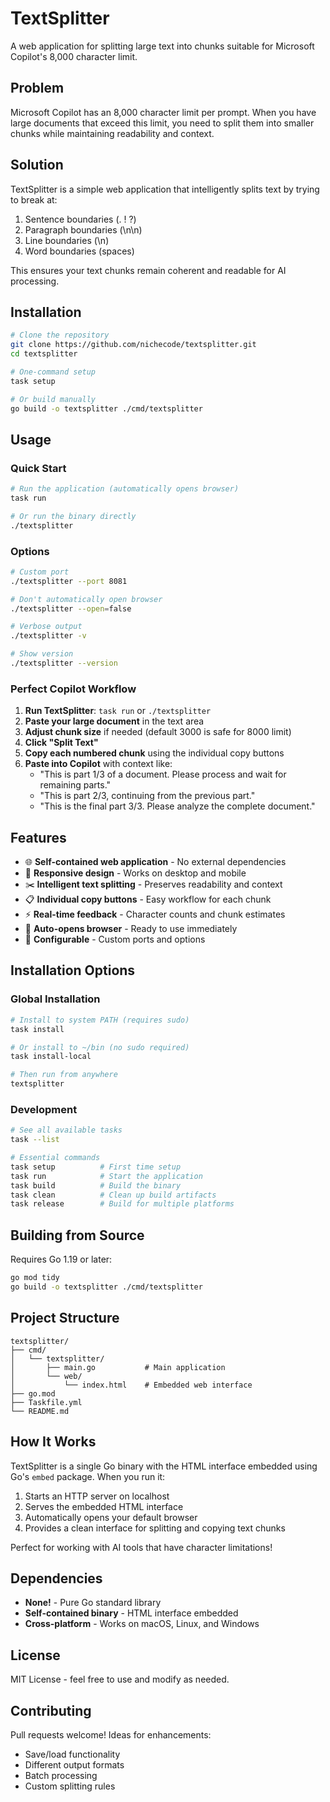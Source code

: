 # TextSplitter

A web application for splitting large text into chunks suitable for Microsoft Copilot's 8,000 character limit.

## Problem

Microsoft Copilot has an 8,000 character limit per prompt. When you have large documents that exceed this limit, you need to split them into smaller chunks while maintaining readability and context.

## Solution

TextSplitter is a simple web application that intelligently splits text by trying to break at:
1. Sentence boundaries (. ! ?)
2. Paragraph boundaries (\n\n)
3. Line boundaries (\n)
4. Word boundaries (spaces)

This ensures your text chunks remain coherent and readable for AI processing.

## Installation

```bash
# Clone the repository
git clone https://github.com/nichecode/textsplitter.git
cd textsplitter

# One-command setup
task setup

# Or build manually
go build -o textsplitter ./cmd/textsplitter
```

## Usage

### Quick Start

```bash
# Run the application (automatically opens browser)
task run

# Or run the binary directly
./textsplitter
```

### Options

```bash
# Custom port
./textsplitter --port 8081

# Don't automatically open browser
./textsplitter --open=false

# Verbose output
./textsplitter -v

# Show version
./textsplitter --version
```

### Perfect Copilot Workflow

1. **Run TextSplitter**: `task run` or `./textsplitter`
2. **Paste your large document** in the text area
3. **Adjust chunk size** if needed (default 3000 is safe for 8000 limit)
4. **Click "Split Text"**
5. **Copy each numbered chunk** using the individual copy buttons
6. **Paste into Copilot** with context like:
   - "This is part 1/3 of a document. Please process and wait for remaining parts."
   - "This is part 2/3, continuing from the previous part."
   - "This is the final part 3/3. Please analyze the complete document."

## Features

- 🌐 **Self-contained web application** - No external dependencies
- 📱 **Responsive design** - Works on desktop and mobile
- ✂️ **Intelligent text splitting** - Preserves readability and context
- 📋 **Individual copy buttons** - Easy workflow for each chunk
- ⚡ **Real-time feedback** - Character counts and chunk estimates
- 🚀 **Auto-opens browser** - Ready to use immediately
- 🔧 **Configurable** - Custom ports and options

## Installation Options

### Global Installation

```bash
# Install to system PATH (requires sudo)
task install

# Or install to ~/bin (no sudo required)
task install-local

# Then run from anywhere
textsplitter
```

### Development

```bash
# See all available tasks
task --list

# Essential commands
task setup          # First time setup
task run            # Start the application
task build          # Build the binary
task clean          # Clean up build artifacts
task release        # Build for multiple platforms
```

## Building from Source

Requires Go 1.19 or later:

```bash
go mod tidy
go build -o textsplitter ./cmd/textsplitter
```

## Project Structure

```
textsplitter/
├── cmd/
│   └── textsplitter/
│       ├── main.go           # Main application
│       └── web/
│           └── index.html    # Embedded web interface
├── go.mod
├── Taskfile.yml
└── README.md
```

## How It Works

TextSplitter is a single Go binary with the HTML interface embedded using Go's `embed` package. When you run it:

1. Starts an HTTP server on localhost
2. Serves the embedded HTML interface
3. Automatically opens your default browser
4. Provides a clean interface for splitting and copying text chunks

Perfect for working with AI tools that have character limitations!

## Dependencies

- **None!** - Pure Go standard library
- **Self-contained binary** - HTML interface embedded
- **Cross-platform** - Works on macOS, Linux, and Windows

## License

MIT License - feel free to use and modify as needed.

## Contributing

Pull requests welcome! Ideas for enhancements:
- Save/load functionality
- Different output formats
- Batch processing
- Custom splitting rules